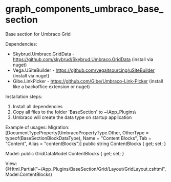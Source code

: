 # graph_components_umbraco_base_section
Base section for Umbraco Grid

Dependencies:
* Skybrud.Umbraco.GridData - https://github.com/skybrud/Skybrud.Umbraco.GridData (install via nuget)
* Vega.USiteBuilder - https://github.com/vegaitsourcing/uSiteBuilder (install via nuget)
* Gibe.LinkPicker - https://github.com/Gibe/Umbraco-Link-Picker (install like a backoffice extension or nuget)

Installation steps:
1. Install all dependencies
3. Copy all files to the folder 'BaseSection' to ~\App_Plugins\
5. Umbraco will create the data type on startup application

Example of usages:
Migration:
[DocumentTypeProperty(UmbracoPropertyType.Other, OtherType = typeof(BaseSectionBlockDataType), Name = "Content Blocks", Tab = "Content", Alias = "contentBlocks")]
public string ContentBlocks { get; set; }

Model:
public GridDataModel ContentBlocks { get; set; } 

View:
@Html.Partial("~/App_Plugins/BaseSection/Grid/Layout/GridLayout.cshtml", Model.ContentBlocks)